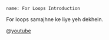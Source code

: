 ```ngMeta
name: For Loops Introduction
```

For loops samajhne ke liye yeh dekhein.

@[youtube](ygivEeptFZo)
